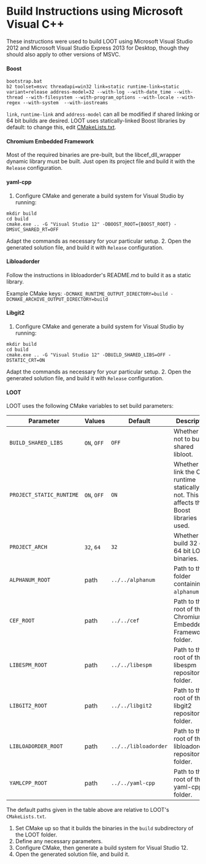 # Build Instructions using Microsoft Visual C++

These instructions were used to build LOOT using Microsoft Visual Studio 2012 and Microsoft Visual Studio Express 2013 for Desktop, though they should also apply to other versions of MSVC.

#### Boost

```
bootstrap.bat
b2 toolset=msvc threadapi=win32 link=static runtime-link=static variant=release address-model=32 --with-log --with-date_time --with-thread --with-filesystem --with-program_options --with-locale --with-regex --with-system  --with-iostreams
```

`link`, `runtime-link` and `address-model` can all be modified if shared linking or 64 bit builds are desired. LOOT uses statically-linked Boost libraries by default: to change this, edit [CMakeLists.txt](../CMakeLists.txt).

#### Chromium Embedded Framework

Most of the required binaries are pre-built, but the libcef_dll_wrapper dynamic library must be built. Just open its project file and build it with the `Release` configuration.

#### yaml-cpp

1. Configure CMake and generate a build system for Visual Studio by running:
  ```
  mkdir build
  cd build
  cmake.exe .. -G "Visual Studio 12" -DBOOST_ROOT={BOOST_ROOT} -DMSVC_SHARED_RT=OFF
  ```
  Adapt the commands as necessary for your particular setup.
2. Open the generated solution file, and build it with `Release` configuration.

#### Libloadorder

Follow the instructions in libloadorder's README.md to build it as a static library.

Example CMake keys: `-DCMAKE_RUNTIME_OUTPUT_DIRECTORY=build -DCMAKE_ARCHIVE_OUTPUT_DIRECTORY=build`

#### Libgit2

1. Configure CMake and generate a build system for Visual Studio by running:
  ```
  mkdir build
  cd build
  cmake.exe .. -G "Visual Studio 12" -DBUILD_SHARED_LIBS=OFF -DSTATIC_CRT=ON
  ```
  Adapt the commands as necessary for your particular setup.
2. Open the generated solution file, and build it with `Release` configuration.

#### LOOT

LOOT uses the following CMake variables to set build parameters:

Parameter | Values | Default |Description
----------|--------|---------|-----------
`BUILD_SHARED_LIBS` | `ON`, `OFF` | `OFF` | Whether or not to build a shared libloot.
`PROJECT_STATIC_RUNTIME` | `ON`, `OFF` | `ON` | Whether to link the C++ runtime statically or not. This also affects the Boost libraries used.
`PROJECT_ARCH` | `32`, `64` | `32` | Whether to build 32 or 64 bit LOOT binaries.
`ALPHANUM_ROOT` | path | `../../alphanum` | Path to the folder containing `alphanum.hpp`.
`CEF_ROOT` | path | `../../cef` | Path to the root of the Chromium Embedded Framework folder.
`LIBESPM_ROOT` | path | `../../libespm` | Path to the root of the libespm repository folder.
`LIBGIT2_ROOT` | path | `../../libgit2` | Path to the root of the libgit2 repository folder.
`LIBLOADORDER_ROOT` | path | `../../libloadorder` | Path to the root of the libloadorder repository folder.
`YAMLCPP_ROOT` | path | `../../yaml-cpp` | Path to the root of the yaml-cpp folder.

The default paths given in the table above are relative to LOOT's `CMakeLists.txt`.

1. Set CMake up so that it builds the binaries in the `build` subdirectory of the LOOT folder.
2. Define any necessary parameters.
3. Configure CMake, then generate a build system for Visual Studio 12.
4. Open the generated solution file, and build it.
